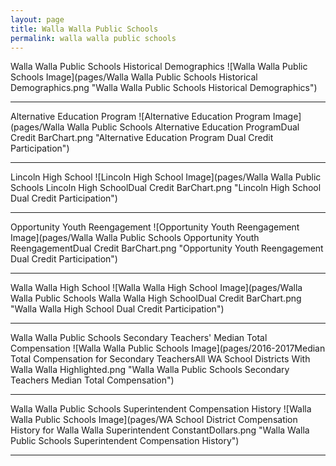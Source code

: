 ```yaml
---
layout: page
title: Walla Walla Public Schools
permalink: walla walla public schools
---
```



Walla Walla Public Schools Historical Demographics
![Walla Walla Public Schools Image](pages/Walla Walla Public Schools Historical Demographics.png "Walla Walla Public Schools Historical Demographics")

___

Alternative Education Program
![Alternative Education Program Image](pages/Walla Walla Public Schools Alternative Education ProgramDual Credit BarChart.png "Alternative Education Program Dual Credit Participation")

___

Lincoln High School
![Lincoln High School Image](pages/Walla Walla Public Schools Lincoln High SchoolDual Credit BarChart.png "Lincoln High School Dual Credit Participation")

___

Opportunity Youth Reengagement
![Opportunity Youth Reengagement Image](pages/Walla Walla Public Schools Opportunity Youth ReengagementDual Credit BarChart.png "Opportunity Youth Reengagement Dual Credit Participation")

___

Walla Walla High School
![Walla Walla High School Image](pages/Walla Walla Public Schools Walla Walla High SchoolDual Credit BarChart.png "Walla Walla High School Dual Credit Participation")

___

Walla Walla Public Schools Secondary Teachers' Median Total Compensation
![Walla Walla Public Schools Image](pages/2016-2017Median Total Compensation for Secondary TeachersAll WA School Districts With Walla Walla Highlighted.png "Walla Walla Public Schools Secondary Teachers Median Total Compensation")

___

Walla Walla Public Schools Superintendent Compensation History
![Walla Walla Public Schools Image](pages/WA School District Compensation History for Walla Walla Superintendent ConstantDollars.png "Walla Walla Public Schools Superintendent Compensation History")

___

